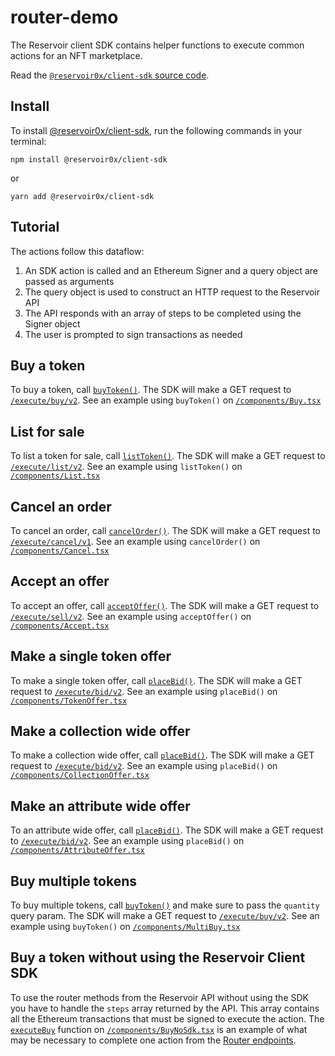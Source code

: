 # router-demo

The Reservoir client SDK contains helper functions to execute common actions for an NFT marketplace.

Read the [`@reservoir0x/client-sdk` source code](https://github.com/reservoirprotocol/client-sdk).

## Install

To install [@reservoir0x/client-sdk](https://www.npmjs.com/package/@reservoir0x/client-sdk), run the following commands in your terminal:

```bs
npm install @reservoir0x/client-sdk
```

or

```bs
yarn add @reservoir0x/client-sdk
```

## Tutorial

The actions follow this dataflow:

1. An SDK action is called and an Ethereum Signer and a query object are passed as arguments
2. The query object is used to construct an HTTP request to the Reservoir API
3. The API responds with an array of steps to be completed using the Signer object
4. The user is prompted to sign transactions as needed

## Buy a token

To buy a token, call [`buyToken()`](https://github.com/reservoirprotocol/client-sdk/blob/main/src/actions/buyToken.ts). The SDK will make a GET request to [`/execute/buy/v2`](https://api.reservoir.tools/#/3.%20Router/getExecuteBuyV2). See an example using `buyToken()` on [`/components/Buy.tsx`](https://github.com/reservoirprotocol/router-demo/blob/main/components/Buy.tsx#L97-L107)

## List for sale

To list a token for sale, call [`listToken()`](https://github.com/reservoirprotocol/client-sdk/blob/main/src/actions/listToken.ts). The SDK will make a GET request to [`/execute/list/v2`](https://api.reservoir.tools/#/3.%20Router/getExecuteListV2). See an example using `listToken()` on [`/components/List.tsx`](https://github.com/reservoirprotocol/router-demo/blob/main/components/List.tsx#L94-L119)

## Cancel an order

To cancel an order, call [`cancelOrder()`](https://github.com/reservoirprotocol/client-sdk/blob/main/src/actions/cancelOrder.ts). The SDK will make a GET request to [`/execute/cancel/v1`](https://api.reservoir.tools/#/3.%20Router/getExecuteCancelV1). See an example using `cancelOrder()` on [`/components/Cancel.tsx`](https://github.com/reservoirprotocol/router-demo/blob/main/components/Cancel.tsx#L87-L97)

## Accept an offer

To accept an offer, call [`acceptOffer()`](https://github.com/reservoirprotocol/client-sdk/blob/main/src/actions/acceptOffer.ts). The SDK will make a GET request to [`/execute/sell/v2`](https://api.reservoir.tools/#/3.%20Router/getExecuteSellV2). See an example using `acceptOffer()` on [`/components/Accept.tsx`](https://github.com/reservoirprotocol/router-demo/blob/main/components/Accept.tsx#L87-L97)

## Make a single token offer

To make a single token offer, call [`placeBid()`](https://github.com/reservoirprotocol/client-sdk/blob/main/src/actions/placeBid.ts). The SDK will make a GET request to [`/execute/bid/v2`](https://api.reservoir.tools/#/3.%20Router/getExecuteBidV2). See an example using `placeBid()` on [`/components/TokenOffer.tsx`](https://github.com/reservoirprotocol/router-demo/blob/main/components/TokenOffer.tsx#L100-L124)

## Make a collection wide offer

To make a collection wide offer, call [`placeBid()`](https://github.com/reservoirprotocol/client-sdk/blob/main/src/actions/placeBid.ts). The SDK will make a GET request to [`/execute/bid/v2`](https://api.reservoir.tools/#/3.%20Router/getExecuteBidV2). See an example using `placeBid()` on [`/components/CollectionOffer.tsx`](https://github.com/reservoirprotocol/router-demo/blob/main/components/CollectionOffer.tsx#L81-L103)

## Make an attribute wide offer

To an attribute wide offer, call [`placeBid()`](https://github.com/reservoirprotocol/client-sdk/blob/main/src/actions/placeBid.ts). The SDK will make a GET request to [`/execute/bid/v2`](https://api.reservoir.tools/#/3.%20Router/getExecuteBidV2). See an example using `placeBid()` on [`/components/AttributeOffer.tsx`](https://github.com/reservoirprotocol/router-demo/blob/main/components/AttributeOffer.tsx#L81-L107)

## Buy multiple tokens

To buy multiple tokens, call [`buyToken()`](https://github.com/reservoirprotocol/client-sdk/blob/main/src/actions/buyToken.ts) and make sure to pass the `quantity` query param. The SDK will make a GET request to [`/execute/buy/v2`](https://api.reservoir.tools/#/3.%20Router/getExecuteBuyV2). See an example using `buyToken()` on [`/components/MultiBuy.tsx`](https://github.com/reservoirprotocol/router-demo/blob/main/components/MultiBuy.tsx#L89-L115)

## Buy a token without using the Reservoir Client SDK

To use the router methods from the Reservoir API without using the SDK you have to handle the `steps` array returned by the API. This array contains all the Ethereum transactions that must be signed to execute the action. The [`executeBuy`](https://github.com/reservoirprotocol/router-demo/blob/main/components/BuyNoSdk.tsx#L15-L73) function on [`/components/BuyNoSdk.tsx`](https://github.com/reservoirprotocol/router-demo/blob/main/components/BuyNoSdk.tsx) is an example of what may be necessary to complete one action from the [Router endpoints](https://api.reservoir.tools/#/3.%20Router).
